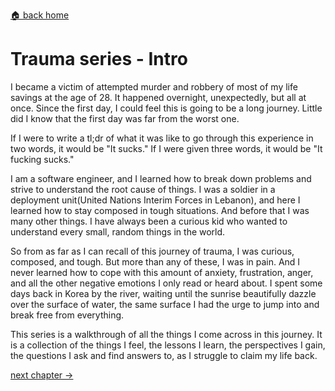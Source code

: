 [🏠 back home](/blog?home)

# **Trauma series - Intro**

I became a victim of attempted murder and robbery of most of my life savings at the age of 28. It happened overnight, unexpectedly, but all at once. Since the first day, I could feel this is going to be a long journey. Little did I know that the first day was far from the worst one.

If I were to write a tl;dr of what it was like to go through this experience in two words, it would be "It sucks." If I were given three words, it would be "It fucking sucks."

I am a software engineer, and I learned how to break down problems and strive to understand the root cause of things. I was a soldier in a deployment unit(United Nations Interim Forces in Lebanon), and here I learned how to stay composed in tough situations. And before that I was many other things. I have always been a curious kid who wanted to understand every small, random things in the world.

So from as far as I can recall of this journey of trauma, I was curious, composed, and tough. But more than any of these, I was in pain. And I never learned how to cope with this amount of anxiety, frustration, anger, and all the other negative emotions I only read or heard about. I spent some days back in Korea by the river, waiting until the sunrise beautifully dazzle over the surface of water, the same surface I had the urge to jump into and break free from everything.

This series is a walkthrough of all the things I come across in this journey. It is a collection of the things I feel, the lessons I learn, the perspectives I gain, the questions I ask and find answers to, as I struggle to claim my life back.

[next chapter ->](/blog?post=survivor)